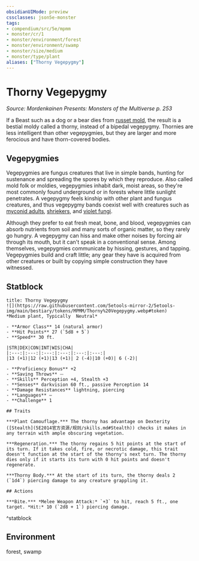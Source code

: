 ```yaml
---
obsidianUIMode: preview
cssclasses: json5e-monster
tags:
- compendium/src/5e/mpmm
- monster/cr/1
- monster/environment/forest
- monster/environment/swamp
- monster/size/medium
- monster/type/plant
aliases: ["Thorny Vegepygmy"]
---
```

# Thorny Vegepygmy
*Source: Mordenkainen Presents: Monsters of the Multiverse p. 253*  

If a Beast such as a dog or a bear dies from [russet mold](5E2014官方资源/traps-hazards/russet-mold-vgm.md), the result is a bestial moldy called a thorny, instead of a bipedal vegepygmy. Thornies are less intelligent than other vegepygmies, but they are larger and more ferocious and have thorn-covered bodies.

## Vegepygmies

Vegepygmies are fungus creatures that live in simple bands, hunting for sustenance and spreading the spores by which they reproduce. Also called mold folk or moldies, vegepygmies inhabit dark, moist areas, so they're most commonly found underground or in forests where little sunlight penetrates. A vegepygmy feels kinship with other plant and fungus creatures, and thus vegepygmy bands coexist well with creatures such as [myconid adults](5E2014官方资源/bestiary/plant/myconid-adult.md), [shriekers](5E2014官方资源/bestiary/plant/shrieker.md), and [violet fungi](5E2014官方资源/bestiary/plant/violet-fungus.md).

Although they prefer to eat fresh meat, bone, and blood, vegepygmies can absorb nutrients from soil and many sorts of organic matter, so they rarely go hungry. A vegepygmy can hiss and make other noises by forcing air through its mouth, but it can't speak in a conventional sense. Among themselves, vegepygmies communicate by hissing, gestures, and tapping. Vegepygmies build and craft little; any gear they have is acquired from other creatures or built by copying simple construction they have witnessed.

## Statblock

```ad-statblock
title: Thorny Vegepygmy
![](https://raw.githubusercontent.com/5etools-mirror-2/5etools-img/main/bestiary/tokens/MPMM/Thorny%20Vegepygmy.webp#token)
*Medium plant, Typically  Neutral*

- **Armor Class** 14 (natural armor)
- **Hit Points** 27 (`5d8 + 5`)
- **Speed** 30 ft.

|STR|DEX|CON|INT|WIS|CHA|
|:---:|:---:|:---:|:---:|:---:|:---:|
|13 (+1)|12 (+1)|13 (+1)| 2 (-4)|10 (+0)| 6 (-2)|

- **Proficiency Bonus** +2
- **Saving Throws** ⏤
- **Skills** Perception +4, Stealth +3
- **Senses** darkvision 60 ft., passive Perception 14
- **Damage Resistances** lightning, piercing
- **Languages** —
- **Challenge** 1

## Traits

***Plant Camouflage.*** The thorny has advantage on Dexterity ([Stealth](5E2014官方资源/规则/skills.md#Stealth)) checks it makes in any terrain with ample obscuring vegetation.

***Regeneration.*** The thorny regains 5 hit points at the start of its turn. If it takes cold, fire, or necrotic damage, this trait doesn't function at the start of the thorny's next turn. The thorny dies only if it starts its turn with 0 hit points and doesn't regenerate.

***Thorny Body.*** At the start of its turn, the thorny deals 2 (`1d4`) piercing damage to any creature grappling it.

## Actions

***Bite.*** *Melee Weapon Attack:* `+3` to hit, reach 5 ft., one target. *Hit:* 10 (`2d8 + 1`) piercing damage.
```
^statblock

## Environment

forest, swamp